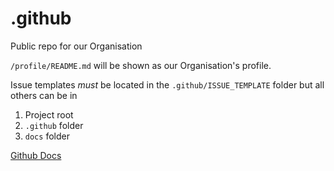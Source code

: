 # .github

Public repo for our Organisation

`/profile/README.md` will be shown as our Organisation's profile.

Issue templates *must* be located in the `.github/ISSUE_TEMPLATE` folder but all others can be in

1. Project root
2. `.github` folder
3. `docs` folder

[Github Docs][1]

<!-- References -->

[1]: https://docs.github.com/en/communities/setting-up-your-project-for-healthy-contributions/creating-a-default-community-health-file
